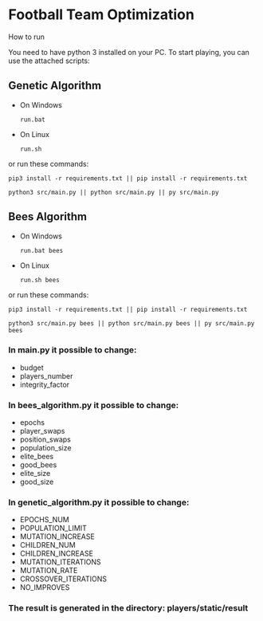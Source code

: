 # Football Team Optimization


 How to run

You need to have python 3 installed on your PC. To start playing, you can use the attached scripts:
## Genetic Algorithm

<ul>

<li> On Windows
  
`run.bat`
  
</li>
   
<li> On Linux 
  
`run.sh`
  
</li>
    
</ul>

or run these commands:

```
pip3 install -r requirements.txt || pip install -r requirements.txt
```
```
python3 src/main.py || python src/main.py || py src/main.py
```

## Bees Algorithm

<ul>
  
<li> On Windows
  
`run.bat bees`
  
</li>
   
<li> On Linux 
  
`run.sh bees`
  
</li>
    
</ul>

or run these commands:

```
pip3 install -r requirements.txt || pip install -r requirements.txt
```
```
python3 src/main.py bees || python src/main.py bees || py src/main.py bees
```

### In main.py it possible to change:

<ul>
  
<li> budget
  
</li>
   
<li> players_number
    
</li>

<li> integrity_factor
    
</li>  

</ul>


### In bees_algorithm.py it possible to change:

<ul>
  
<li> epochs
  
</li>
   
<li> player_swaps
    
</li>

<li> position_swaps
    
</li>  

<li> population_size
    
</li>  
  
<li> elite_bees
    
</li>  
  
<li> good_bees
    
</li>  

<li> elite_size
    
</li>  

<li> good_size
    
</li>  
  
</ul>

### In genetic_algorithm.py it possible to change:

<ul>
  
<li> EPOCHS_NUM
  
</li>
   
<li> POPULATION_LIMIT
    
</li>

<li> MUTATION_INCREASE
    
</li>  

<li> CHILDREN_NUM
    
</li>  
  
<li> CHILDREN_INCREASE
    
</li>  
  
<li> MUTATION_ITERATIONS
    
</li>  

<li> MUTATION_RATE
    
</li>  

<li> CROSSOVER_ITERATIONS
    
</li>  

<li> NO_IMPROVES
    
</li>   
</ul>

### The result is generated in the directory: players/static/result
